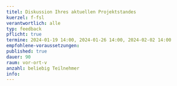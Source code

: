 ```yaml
---
titel: Diskussion Ihres aktuellen Projektstandes
kuerzel: f-fsl
verantwortlich: alle
typ: feedback
pflicht: true
termine: 2024-01-19 14:00, 2024-01-26 14:00, 2024-02-02 14:00
empfohlene-voraussetzungen: 
published: true
dauer: 90
raum: vor-ort-v
anzahl: beliebig Teilnehmer
info:
---
```

